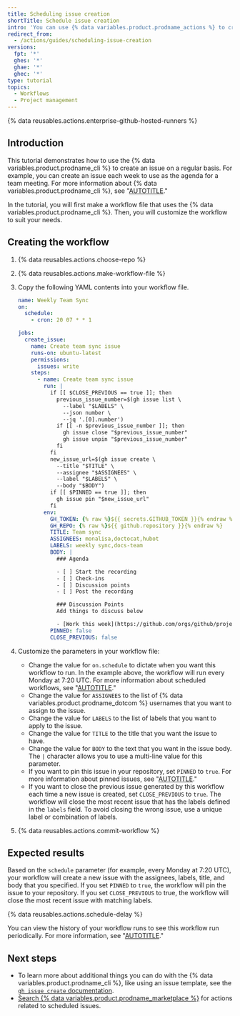 ```yaml
---
title: Scheduling issue creation
shortTitle: Schedule issue creation
intro: 'You can use {% data variables.product.prodname_actions %} to create an issue on a regular basis for things like daily meetings or quarterly reviews.'
redirect_from:
  - /actions/guides/scheduling-issue-creation
versions:
  fpt: '*'
  ghes: '*'
  ghae: '*'
  ghec: '*'
type: tutorial
topics:
  - Workflows
  - Project management
---
```


{% data reusables.actions.enterprise-github-hosted-runners %}

## Introduction

This tutorial demonstrates how to use the {% data variables.product.prodname_cli %} to create an issue on a regular basis. For example, you can create an issue each week to use as the agenda for a team meeting. For more information about {% data variables.product.prodname_cli %}, see "[AUTOTITLE](/actions/using-workflows/using-github-cli-in-workflows)."

In the tutorial, you will first make a workflow file that uses the {% data variables.product.prodname_cli %}. Then, you will customize the workflow to suit your needs.

## Creating the workflow

1. {% data reusables.actions.choose-repo %}
1. {% data reusables.actions.make-workflow-file %}
1. Copy the following YAML contents into your workflow file.

    ```yaml copy
    name: Weekly Team Sync
    on:
      schedule:
        - cron: 20 07 * * 1

    jobs:
      create_issue:
        name: Create team sync issue
        runs-on: ubuntu-latest
        permissions:
          issues: write
        steps:
          - name: Create team sync issue
            run: |
              if [[ $CLOSE_PREVIOUS == true ]]; then
                previous_issue_number=$(gh issue list \
                  --label "$LABELS" \
                  --json number \
                  --jq '.[0].number')
                if [[ -n $previous_issue_number ]]; then
                  gh issue close "$previous_issue_number"
                  gh issue unpin "$previous_issue_number"
                fi
              fi
              new_issue_url=$(gh issue create \
                --title "$TITLE" \
                --assignee "$ASSIGNEES" \
                --label "$LABELS" \
                --body "$BODY")
              if [[ $PINNED == true ]]; then
                gh issue pin "$new_issue_url"
              fi
            env:
              GH_TOKEN: {% raw %}${{ secrets.GITHUB_TOKEN }}{% endraw %}
              GH_REPO: {% raw %}${{ github.repository }}{% endraw %}
              TITLE: Team sync
              ASSIGNEES: monalisa,doctocat,hubot
              LABELS: weekly sync,docs-team
              BODY: |
                ### Agenda

                - [ ] Start the recording
                - [ ] Check-ins
                - [ ] Discussion points
                - [ ] Post the recording

                ### Discussion Points
                Add things to discuss below

                - [Work this week](https://github.com/orgs/github/projects/3)
              PINNED: false
              CLOSE_PREVIOUS: false
    ```

1. Customize the parameters in your workflow file:
   - Change the value for `on.schedule` to dictate when you want this workflow to run. In the example above, the workflow will run every Monday at 7:20 UTC. For more information about scheduled workflows, see "[AUTOTITLE](/actions/using-workflows/events-that-trigger-workflows#scheduled-events)."
   - Change the value for `ASSIGNEES` to the list of {% data variables.product.prodname_dotcom %} usernames that you want to assign to the issue.
   - Change the value for `LABELS` to the list of labels that you want to apply to the issue.
   - Change the value for `TITLE` to the title that you want the issue to have.
   - Change the value for `BODY` to the text that you want in the issue body. The `|` character allows you to use a multi-line value for this parameter.
   - If you want to pin this issue in your repository, set `PINNED` to `true`. For more information about pinned issues, see "[AUTOTITLE](/issues/tracking-your-work-with-issues/pinning-an-issue-to-your-repository)."
   - If you want to close the previous issue generated by this workflow each time a new issue is created, set `CLOSE_PREVIOUS` to `true`. The workflow will close the most recent issue that has the labels defined in the `labels` field. To avoid closing the wrong issue, use a unique label or combination of labels.
1. {% data reusables.actions.commit-workflow %}

## Expected results

Based on the `schedule` parameter (for example, every Monday at 7:20 UTC), your workflow will create a new issue with the assignees, labels, title, and body that you specified. If you set `PINNED` to `true`, the workflow will pin the issue to your repository. If you set `CLOSE_PREVIOUS` to true, the workflow will close the most recent issue with matching labels.

{% data reusables.actions.schedule-delay %}

You can view the history of your workflow runs to see this workflow run periodically. For more information, see "[AUTOTITLE](/actions/monitoring-and-troubleshooting-workflows/viewing-workflow-run-history)."

## Next steps

- To learn more about additional things you can do with the {% data variables.product.prodname_cli %}, like using an issue template, see the [`gh issue create` documentation](https://cli.github.com/manual/gh_issue_create).
- [Search {% data variables.product.prodname_marketplace %}](https://github.com/marketplace?category=&type=actions&verification=&query=schedule+issue) for actions related to scheduled issues.
